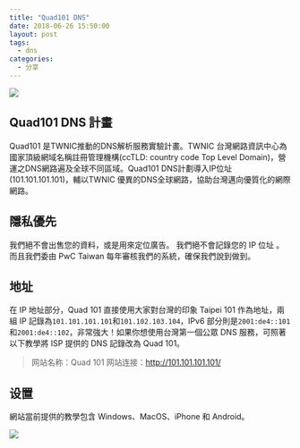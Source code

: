 ```yaml
---
title: "Quad101 DNS"
date: 2018-06-26 15:50:00
layout: post
tags: 
  - dns
categories:
  - 分享
---
```

![](https://krazel-1256848099.cos.ap-chengdu.myqcloud.com/img/TIM-20180626154523.png)
<!--more-->

## Quad101 DNS 計畫

Quad101 是TWNIC推動的DNS解析服務實驗計畫。TWNIC 台灣網路資訊中心為國家頂級網域名稱註冊管理機構(ccTLD: country code Top Level Domain)，營運之DNS網路遍及全球不同區域。Quad101 DNS計劃導入IP位址(101.101.101.101)，輔以TWNIC 優異的DNS全球網路，協助台灣邁向優質化的網際網路。

<!--more-->

## 隱私優先

我們絕不會出售您的資料，或是用來定位廣告。
我們絕不會記錄您的 IP 位址 。
而且我們委由 PwC Taiwan 每年審核我們的系統，確保我們說到做到。

## 地址

在 IP 地址部分，Quad 101 直接使用大家對台灣的印象 Taipei 101 作為地址，兩組 IP 記錄為`101.101.101.101`和`101.102.103.104`，IPv6 部分則是`2001:de4::101`和`2001:de4::102`，非常強大！如果你想使用台灣第一個公眾 DNS 服務，可照著以下教學將 ISP 提供的 DNS 記錄改為 Quad 101。

> 网站名称：Quad 101
> 网站连接：http://101.101.101.101/

## 设置

網站當前提供的教學包含 Windows、MacOS、iPhone 和 Android。

![](https://krazel-1256848099.cos.ap-chengdu.myqcloud.com/img/20180626154922.png)

